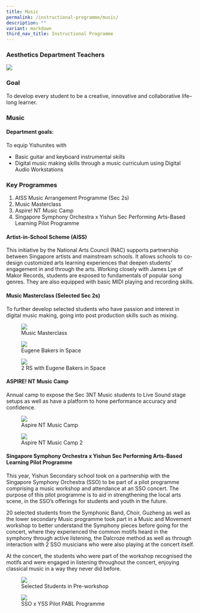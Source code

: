 ```yaml
---
title: Music
permalink: /instructional-programme/music/
description: ""
variant: markdown
third_nav_title: Instructional Programme
---
```

### Aesthetics Department Teachers

![](/images/IP/Music/aesthetics_2023.jpg)

### Goal
To develop every student to be a creative, innovative and collaborative life–long learner.


### Music

#### Department goals:

To equip Yishunites with
* Basic guitar and keyboard instrumental skills
* Digital music making skills through a music curriculum using Digital Audio Workstations


### Key Programmes

1. AISS Music Arrangement Programme (Sec 2s)
2. Music Masterclass
3. Aspire! NT Music Camp
4. Singapore Symphony Orchestra x Yishun Sec Performing Arts-Based Learning Pilot Programme

#### Artist-in-School Scheme (AISS)

This initiative by the National Arts Council (NAC) supports partnership between Singapore artists and mainstream schools. It allows schools to co-design customized arts learning experiences that deepen students’ engagement in and through the arts. Working closely with James Lye of Makor Records, students are exposed to fundamentals of popular song genres. They are also equipped with basic MIDI playing and recording skills.

#### Music Masterclass (Selected Sec 2s)

To further develop selected students who have passion and interest in digital music making, going into post production skills such as mixing.

<figure><img src="/images/IP/Music/music%20masterclass%20photo%201.jpg"><figcaption>Music Masterclass</figcaption></figure>
<figure><img src="/images/IP/Music/eugene%20bakers%20in%20space%20photo%202.jpg"><figcaption>Eugene Bakers in Space</figcaption></figure>
<figure><img src="/images/IP/Music/2%20rs%20with%20eugene%20bakers%20in%20space%20photo%203.jpg"><figcaption>2 RS with Eugene Bakers in Space</figcaption></figure>


#### ASPIRE! NT Music Camp

Annual camp to expose the Sec 3NT Music students to Live Sound stage setups as well as have a platform to hone performance accuracy and confidence.

<figure><img src="/images/IP/Music/aspire%20nt%20music%20camp%20photo%204.jpg"><figcaption>Aspire NT Music Camp</figcaption></figure>

<figure><img src="/images/IP/Music/aspire%20nt%20music%20camp%202%20photo%205.jpg"><figcaption>Aspire NT Music Camp 2</figcaption></figure>


#### Singapore Symphony Orchestra x Yishun Sec Performing Arts-Based Learning Pilot Programme

This year, Yishun Secondary school took on a partnership with the Singapore Symphony Orchestra (SSO) to be part of a pilot programme comprising a music workshop and attendance at an SSO concert. The purpose of this pilot programme is to aid in strengthening the local arts scene, in the SSO’s offerings for students and youth in the future.

20 selected students from the Symphonic Band, Choir, Guzheng as well as the lower secondary Music programme took part in a Music and Movement workshop to better understand the Symphony pieces before going for the concert, where they experienced the common motifs heard in the symphony through active listening, the Dalcroze method as well as through interaction with 2 SSO musicians who were also playing at the concert itself.

At the concert, the students who were part of the workshop recognised the motifs and were engaged in listening throughout the concert, enjoying classical music in a way they never did before.

<figure><img src="/images/IP/Music/selected%20students%20in%20pre-workshop%20photo%206.jpg"><figcaption>Selected Students in Pre-workshop</figcaption></figure>

<figure><img src="/images/IP/Music/sso%20x%20yss%20pilot%20pabl%20programme%20photo%207.jpg"><figcaption>SSO x YSS Pilot PABL Programme</figcaption></figure>